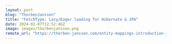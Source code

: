 ```yaml
---
layout: post
blog: "ThorbenJanssen"
title: "FetchType: Lazy/Eager loading for Hibernate & JPA"
date: 2024-02-07T12:52:46Z
image: images/thorbenjanssen.png
remote_url: "https://thorben-janssen.com/entity-mappings-introduction-jpa-fetchtypes/"
---
```

